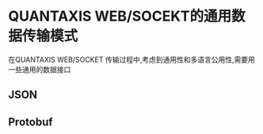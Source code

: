 # QUANTAXIS WEB/SOCEKT的通用数据传输模式


在QUANTAXIS WEB/SOCKET 传输过程中,考虑到通用性和多语言公用性,需要用一些通用的数据接口

## JSON


## Protobuf